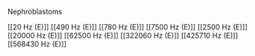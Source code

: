 Nephroblastoms

[[20 Hz (E)]]
[[490 Hz (E)]]
[[780 Hz (E)]]
[[7500 Hz (E)]]
[[2500 Hz (E)]]
[[20000 Hz (E)]]
[[62500 Hz (E)]]
[[322060 Hz (E)]]
[[425710 Hz (E)]]
[[568430 Hz (E)]]